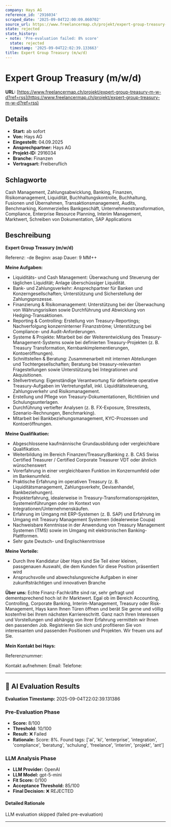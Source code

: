 ```yaml
---
company: Hays AG
reference_id: '2916034'
scraped_date: '2025-09-04T22:00:09.060702'
source_url: https://www.freelancermap.ch/projekt/expert-group-treasury-m-w-d?ref=rss
state: rejected
state_history:
- note: 'Pre-evaluation failed: 8% score'
  state: rejected
  timestamp: '2025-09-04T22:02:39.133663'
title: Expert Group Treasury (m/w/d)
---
```



# Expert Group Treasury (m/w/d)
**URL:** [https://www.freelancermap.ch/projekt/expert-group-treasury-m-w-d?ref=rss](https://www.freelancermap.ch/projekt/expert-group-treasury-m-w-d?ref=rss)
## Details
- **Start:** ab sofort
- **Von:** Hays AG
- **Eingestellt:** 04.09.2025
- **Ansprechpartner:** Hays AG
- **Projekt-ID:** 2916034
- **Branche:** Finanzen
- **Vertragsart:** Freiberuflich

## Schlagworte
Cash Management, Zahlungsabwicklung, Banking, Finanzen, Risikomanagement, Liquidität, Buchhaltungskontrolle, Buchhaltung, Fusionen und Übernahmen, Transaktionsmanagement, Audits, Benchmarking, Kommerzielles Bankgeschäft, Unternehmenstransformation, Compliance, Enterprise Resource Planning, Interim Management, Marktwert, Schreiben von Dokumentation, SAP Applications

## Beschreibung
**Expert Group Treasury (m/w/d)**

Referenz: -de
Beginn: asap
Dauer: 9 MM++

**Meine Aufgaben:**

- Liquiditäts- und Cash Management: Überwachung und Steuerung der täglichen Liquidität; Anlage überschüssiger Liquidität.
- Bank- und Zahlungsverkehr: Ansprechpartner für Banken und Konzerngesellschaften; Unterstützung und Sicherstellung der Zahlungsprozesse.
- Finanzierung & Risikomanagement: Unterstützung bei der Überwachung von Währungsrisiken sowie Durchführung und Abwicklung von Hedging-Transaktionen.
- Reporting & Controlling: Erstellung von Treasury-Reportings; Nachverfolgung konzerninterner Finanzströme; Unterstützung bei Compliance- und Audit-Anforderungen.
- Systeme & Projekte: Mitarbeit bei der Weiterentwicklung des Treasury-Management-Systems sowie bei definierten Treasury-Projekten (z. B. Treasury Transformation, Kernbankimplementierungen, Kontoeröffnungen).
- Schnittstellen & Beratung: Zusammenarbeit mit internen Abteilungen und Tochtergesellschaften; Beratung bei treasury-relevanten Fragestellungen sowie Unterstützung bei Integrationen und Akquisitionen.
- Stellvertretung: Eigenständige Verantwortung für definierte operative Treasury-Aufgaben im Vertretungsfall, inkl. Liquiditätssteuerung, Zahlungsverkehr und Risikomanagement.
- Erstellung und Pflege von Treasury-Dokumentationen, Richtlinien und Schulungsunterlagen.
- Durchführung vertiefter Analysen (z. B. FX-Exposure, Stresstests, Szenario-Rechnungen, Benchmarking).
- Mitarbeit bei Bankbeziehungsmanagement, KYC-Prozessen und Kontoeröffnungen.

**Meine Qualifikation:**

- Abgeschlossene kaufmännische Grundausbildung oder vergleichbare Qualifikation.
- Weiterbildung im Bereich Finanzen/Treasury/Banking z. B. CAS Swiss Certified Treasurer / Certified Corporate Treasurer VDT oder ähnlich wünschenswert
- Vorerfahrung in einer vergleichbaren Funktion im Konzernumfeld oder im Bankenumfeld.
- Praktische Erfahrung im operativen Treasury (z. B. Liquiditätsmanagement, Zahlungsverkehr, Devisenhandel, Bankbeziehungen).
- Projekterfahrung, idealerweise in Treasury-Transformationsprojekten, Systemeinführungen oder im Kontext von Integrationen/Unternehmenskäufen.
- Erfahrung im Umgang mit ERP-Systemen (z. B. SAP) und Erfahrung im Umgang mit Treasury Management Systemen (idealerweise Coupa)
- Nachweisbare Kenntnisse in der Anwendung von Treasury Management Systemen (TMS) sowie im Umgang mit elektronischen Banking-Plattformen.
- Sehr gute Deutsch- und Englischkenntnisse

**Meine Vorteile:**

- Durch Ihre Kandidatur über Hays sind Sie Teil einer kleinen, passgenauen Auswahl, die dem Kunden für diese Position präsentiert wird
- Anspruchsvolle und abwechslungsreiche Aufgaben in einer zukunftsträchtigen und innovativen Branche­

**Über uns:**
Echte Finanz-Fachkräfte sind rar, sehr gefragt und dementsprechend hoch ist ihr Marktwert. Egal ob im Bereich Accounting, Controlling, Corporate Banking, Interim-Management, Treasury oder Risk-Management, Hays kann Ihnen Türen öffnen und berät Sie gerne und völlig kostenfrei bei Ihrem nächsten Karriereschritt. Ganz nach Ihren Interessen und Vorstellungen und abhängig von Ihrer Erfahrung vermitteln wir Ihnen den passenden Job. Registrieren Sie sich und profitieren Sie von interessanten und passenden Positionen und Projekten. Wir freuen uns auf Sie.

**Mein Kontakt bei Hays:**

Referenznummer:

Kontakt aufnehmen:
Email:
Telefone:

---

## 🤖 AI Evaluation Results

**Evaluation Timestamp:** 2025-09-04T22:02:39.131386

### Pre-Evaluation Phase
- **Score:** 8/100
- **Threshold:** 10/100
- **Result:** ❌ Failed
- **Rationale:** Score: 8%. Found tags: ['ai', 'ki', 'enterprise', 'integration', 'compliance', 'beratung', 'schulung', 'freelance', 'interim', 'projekt', 'ant']

### LLM Analysis Phase
- **LLM Provider:** OpenAI
- **LLM Model:** gpt-5-mini
- **Fit Score:** 0/100
- **Acceptance Threshold:** 85/100
- **Final Decision:** ❌ REJECTED

#### Detailed Rationale
LLM evaluation skipped (failed pre-evaluation)

---
